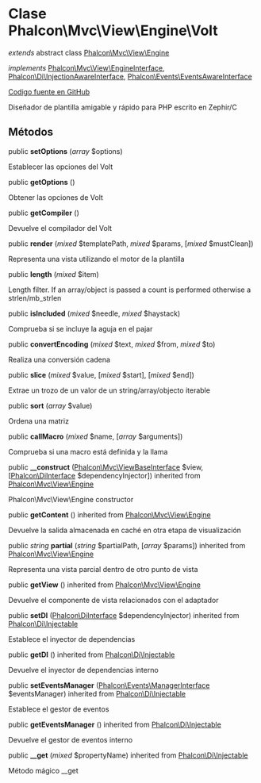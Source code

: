 # Clase **Phalcon\\Mvc\\View\\Engine\\Volt**

*extends* abstract class [Phalcon\Mvc\View\Engine](/[[language]]/[[version]]/api/Phalcon_Mvc_View_Engine)

*implements* [Phalcon\Mvc\View\EngineInterface](/[[language]]/[[version]]/api/Phalcon_Mvc_View_EngineInterface), [Phalcon\Di\InjectionAwareInterface](/[[language]]/[[version]]/api/Phalcon_Di_InjectionAwareInterface), [Phalcon\Events\EventsAwareInterface](/[[language]]/[[version]]/api/Phalcon_Events_EventsAwareInterface)

<a href="https://github.com/phalcon/cphalcon/blob/master/phalcon/mvc/view/engine/volt.zep" class="btn btn-default btn-sm">Codigo fuente en GitHub</a>

Diseñador de plantilla amigable y rápido para PHP escrito en Zephir/C

## Métodos

public **setOptions** (*array* $options)

Establecer las opciones del Volt

public **getOptions** ()

Obtener las opciones de Volt

public **getCompiler** ()

Devuelve el compilador del Volt

public **render** (*mixed* $templatePath, *mixed* $params, [*mixed* $mustClean])

Representa una vista utilizando el motor de la plantilla

public **length** (*mixed* $item)

Length filter. If an array/object is passed a count is performed otherwise a strlen/mb_strlen

public **isIncluded** (*mixed* $needle, *mixed* $haystack)

Comprueba si se incluye la aguja en el pajar

public **convertEncoding** (*mixed* $text, *mixed* $from, *mixed* $to)

Realiza una conversión cadena

public **slice** (*mixed* $value, [*mixed* $start], [*mixed* $end])

Extrae un trozo de un valor de un string/array/objecto iterable

public **sort** (*array* $value)

Ordena una matriz

public **callMacro** (*mixed* $name, [*array* $arguments])

Comprueba si una macro está definida y la llama

public **__construct** ([Phalcon\Mvc\ViewBaseInterface](/[[language]]/[[version]]/api/Phalcon_Mvc_ViewBaseInterface) $view, [[Phalcon\DiInterface](/[[language]]/[[version]]/api/Phalcon_DiInterface) $dependencyInjector]) inherited from [Phalcon\Mvc\View\Engine](/[[language]]/[[version]]/api/Phalcon_Mvc_View_Engine)

Phalcon\\Mvc\\View\\Engine constructor

public **getContent** () inherited from [Phalcon\Mvc\View\Engine](/[[language]]/[[version]]/api/Phalcon_Mvc_View_Engine)

Devuelve la salida almacenada en caché en otra etapa de visualización

public *string* **partial** (*string* $partialPath, [*array* $params]) inherited from [Phalcon\Mvc\View\Engine](/[[language]]/[[version]]/api/Phalcon_Mvc_View_Engine)

Representa una vista parcial dentro de otro punto de vista

public **getView** () inherited from [Phalcon\Mvc\View\Engine](/[[language]]/[[version]]/api/Phalcon_Mvc_View_Engine)

Devuelve el componente de vista relacionados con el adaptador

public **setDI** ([Phalcon\DiInterface](/[[language]]/[[version]]/api/Phalcon_DiInterface) $dependencyInjector) inherited from [Phalcon\Di\Injectable](/[[language]]/[[version]]/api/Phalcon_Di_Injectable)

Establece el inyector de dependencias

public **getDI** () inherited from [Phalcon\Di\Injectable](/[[language]]/[[version]]/api/Phalcon_Di_Injectable)

Devuelve el inyector de dependencias interno

public **setEventsManager** ([Phalcon\Events\ManagerInterface](/[[language]]/[[version]]/api/Phalcon_Events_ManagerInterface) $eventsManager) inherited from [Phalcon\Di\Injectable](/[[language]]/[[version]]/api/Phalcon_Di_Injectable)

Establece el gestor de eventos

public **getEventsManager** () inherited from [Phalcon\Di\Injectable](/[[language]]/[[version]]/api/Phalcon_Di_Injectable)

Devuelve el gestor de eventos interno

public **__get** (*mixed* $propertyName) inherited from [Phalcon\Di\Injectable](/[[language]]/[[version]]/api/Phalcon_Di_Injectable)

Método mágico __get